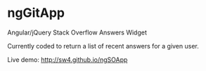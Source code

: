ngGitApp
=====

Angular/jQuery Stack Overflow Answers Widget 

Currently coded to return a list of recent answers for a given user.

Live demo: http://sw4.github.io/ngSOApp
